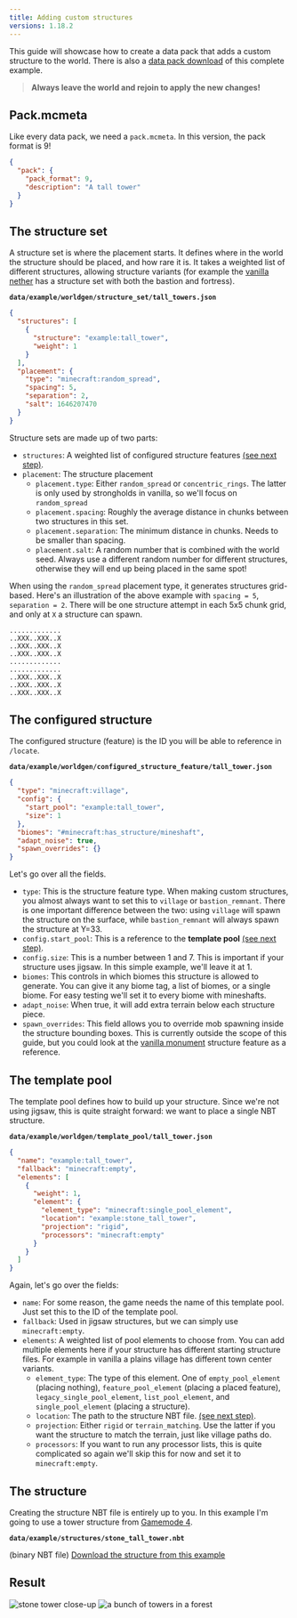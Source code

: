 ```yaml
---
title: Adding custom structures
versions: 1.18.2
---
```


This guide will showcase how to create a data pack that adds a custom structure to the world. There is also a [data pack download](https://gist.github.com/misode/45559d34627755ecaa52497daea83544/raw/8b41b3e273210e0455e4bd4fa97b5504b65aff2c/structure-example.zip) of this complete example.

> **Always leave the world and rejoin to apply the new changes!**

## Pack.mcmeta
Like every data pack, we need a `pack.mcmeta`. In this version, the pack format is 9!
```json
{
  "pack": {
    "pack_format": 9,
    "description": "A tall tower"
  }
}
```

## The structure set
A structure set is where the placement starts. It defines where in the world the structure should be placed, and how rare it is. It takes a weighted list of different structures, allowing structure variants (for example the [vanilla nether](https://github.com/misode/mcmeta/blob/1.18.2-data/data/minecraft/worldgen/structure_set/nether_complexes.json) has a structure set with both the bastion and fortress).

**`data/example/worldgen/structure_set/tall_towers.json`**
```json
{
  "structures": [
    {
      "structure": "example:tall_tower",
      "weight": 1
    }
  ],
  "placement": {
    "type": "minecraft:random_spread",
    "spacing": 5,
    "separation": 2,
    "salt": 1646207470
  }
}
```
Structure sets are made up of two parts:
* `structures`: A weighted list of configured structure features [(see next step)](#the-configured-structure).
* `placement`: The structure placement
  * `placement.type`: Either `random_spread` or `concentric_rings`. The latter is only used by strongholds in vanilla, so we'll focus on `random_spread`
  * `placement.spacing`: Roughly the average distance in chunks between two structures in this set.
  * `placement.separation`: The minimum distance in chunks. Needs to be smaller than spacing.
  * `placement.salt`: A random number that is combined with the world seed. Always use a different random number for different structures, otherwise they will end up being placed in the same spot!

When using the `random_spread` placement type, it generates structures grid-based. Here's an illustration of the above example with `spacing = 5`, `separation = 2`. There will be one structure attempt in each 5x5 chunk grid, and only at `X` a structure can spawn. 
```
.............
..XXX..XXX..X
..XXX..XXX..X
..XXX..XXX..X
.............
.............
..XXX..XXX..X
..XXX..XXX..X
..XXX..XXX..X
```

## The configured structure
The configured structure (feature) is the ID you will be able to reference in `/locate`.

**`data/example/worldgen/configured_structure_feature/tall_tower.json`**
```json
{
  "type": "minecraft:village",
  "config": {
    "start_pool": "example:tall_tower",
    "size": 1
  },
  "biomes": "#minecraft:has_structure/mineshaft",
  "adapt_noise": true,
  "spawn_overrides": {}
}
```
Let's go over all the fields.
* `type`: This is the structure feature type. When making custom structures, you almost always want to set this to `village` or `bastion_remnant`. There is one important difference between the two: using `village` will spawn the structure on the surface, while `bastion_remnant` will always spawn the structure at Y=33.
* `config.start_pool`: This is a reference to the **template pool** [(see next step)](#the-template-pool).
* `config.size`: This is a number between 1 and 7. This is important if your structure uses jigsaw. In this simple example, we'll leave it at 1.
* `biomes`: This controls in which biomes this structure is allowed to generate. You can give it any biome tag, a list of biomes, or a single biome. For easy testing we'll set it to every biome with mineshafts.
* `adapt_noise`: When true, it will add extra terrain below each structure piece.
* `spawn_overrides`: This field allows you to override mob spawning inside the structure bounding boxes. This is currently outside the scope of this guide, but you could look at the [vanilla monument](https://github.com/misode/mcmeta/blob/1.18.2-data/data/minecraft/worldgen/configured_structure_feature/monument.json) structure feature as a reference.

## The template pool
The template pool defines how to build up your structure. Since we're not using jigsaw, this is quite straight forward: we want to place a single NBT structure.

**`data/example/worldgen/template_pool/tall_tower.json`**
```json
{
  "name": "example:tall_tower",
  "fallback": "minecraft:empty",
  "elements": [
    {
      "weight": 1,
      "element": {
        "element_type": "minecraft:single_pool_element",
        "location": "example:stone_tall_tower",
        "projection": "rigid",
        "processors": "minecraft:empty"
      }
    }
  ]
}
```
Again, let's go over the fields:
* `name`: For some reason, the game needs the name of this template pool. Just set this to the ID of the template pool.
* `fallback`: Used in jigsaw structures, but we can simply use `minecraft:empty`.
* `elements`: A weighted list of pool elements to choose from. You can add multiple elements here if your structure has different starting structure files. For example in vanilla a plains village has different town center variants.
  * `element_type`: The type of this element. One of `empty_pool_element` (placing nothing), `feature_pool_element` (placing a placed feature), `legacy_single_pool_element`, `list_pool_element`, and `single_pool_element` (placing a structure). 
  * `location`: The path to the structure NBT file. [(see next step)](#the-structure).
  * `projection`: Either `rigid` or `terrain_matching`. Use the latter if you want the structure to match the terrain, just like village paths do.
  * `processors`: If you want to run any processor lists, this is quite complicated so again we'll skip this for now and set it to `minecraft:empty`.

## The structure
Creating the structure NBT file is entirely up to you. In this example I'm going to use a tower structure from [Gamemode 4](https://gm4.co/modules/tower-structures).

**`data/example/structures/stone_tall_tower.nbt`**

(binary NBT file) [Download the structure from this example](https://gist.github.com/misode/45559d34627755ecaa52497daea83544/raw/8b41b3e273210e0455e4bd4fa97b5504b65aff2c/stone_tall_tower.nbt)

## Result
![stone tower close-up](https://user-images.githubusercontent.com/17352009/154780743-c704d23b-9343-4167-8273-acc7a380d037.png)
![a bunch of towers in a forest](https://user-images.githubusercontent.com/17352009/154780794-1585c927-682c-4b26-b1cc-f9132fffc24a.png)
